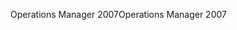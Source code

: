 <span data-ttu-id="7e652-101">Operations Manager 2007</span><span class="sxs-lookup"><span data-stu-id="7e652-101">Operations Manager 2007</span></span>